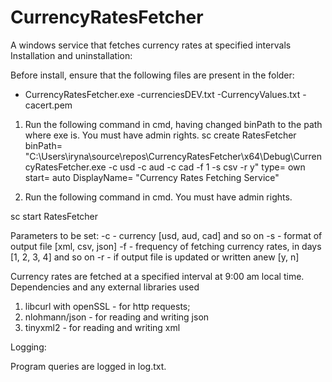 # CurrencyRatesFetcher
A windows service that fetches currency rates at specified intervals
Installation and uninstallation:

Before install, ensure that the following files are present in the folder:
- CurrencyRatesFetcher.exe
-currenciesDEV.txt
-CurrencyValues.txt
-cacert.pem

1. Run the following command in cmd, having changed binPath to the path where exe is. You must have admin rights.
sc create RatesFetcher binPath= "C:\Users\iryna\source\repos\CurrencyRatesFetcher\x64\Debug\CurrencyRatesFetcher.exe  -c usd -c aud -c cad -f 1 -s csv -r y" type= own start= auto DisplayName= "Currency Rates Fetching Service"

2. Run the following command in cmd. You must have admin rights.

sc start RatesFetcher


Parameters to be set: 
-c - currency [usd, aud, cad] and so on
-s - format of output file [xml, csv, json]
-f - frequency of fetching currency rates, in days [1, 2, 3, 4] and so on
-r - if output file is updated or written anew [y, n]


Currency rates are fetched at a specified interval at 9:00 am local time.
Dependencies and any external libraries used

1. libcurl with openSSL - for http requests;
2. nlohmann/json - for reading and writing json
3. tinyxml2 - for reading and writing xml


Logging: 

Program queries are logged in log.txt.
